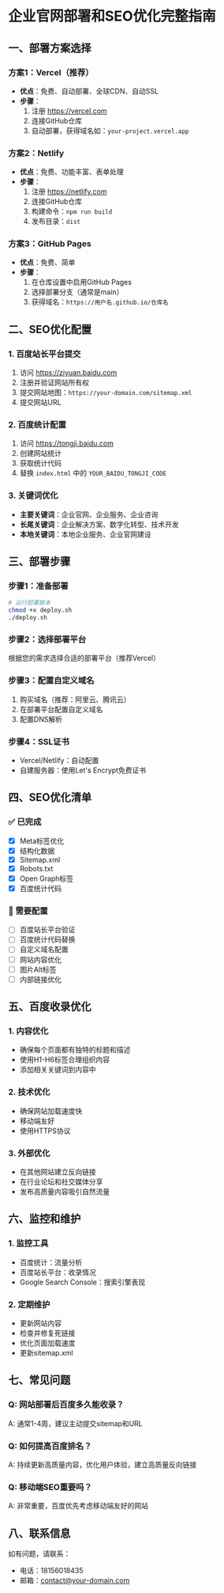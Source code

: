 # 企业官网部署和SEO优化完整指南

## 一、部署方案选择

### 方案1：Vercel（推荐）
- **优点**：免费、自动部署、全球CDN、自动SSL
- **步骤**：
  1. 注册 https://vercel.com
  2. 连接GitHub仓库
  3. 自动部署，获得域名如：`your-project.vercel.app`

### 方案2：Netlify
- **优点**：免费、功能丰富、表单处理
- **步骤**：
  1. 注册 https://netlify.com
  2. 连接GitHub仓库
  3. 构建命令：`npm run build`
  4. 发布目录：`dist`

### 方案3：GitHub Pages
- **优点**：免费、简单
- **步骤**：
  1. 在仓库设置中启用GitHub Pages
  2. 选择部署分支（通常是main）
  3. 获得域名：`https://用户名.github.io/仓库名`

## 二、SEO优化配置

### 1. 百度站长平台提交
1. 访问 https://ziyuan.baidu.com
2. 注册并验证网站所有权
3. 提交网站地图：`https://your-domain.com/sitemap.xml`
4. 提交网站URL

### 2. 百度统计配置
1. 访问 https://tongji.baidu.com
2. 创建网站统计
3. 获取统计代码
4. 替换 `index.html` 中的 `YOUR_BAIDU_TONGJI_CODE`

### 3. 关键词优化
- **主要关键词**：企业官网、企业服务、企业咨询
- **长尾关键词**：企业解决方案、数字化转型、技术开发
- **本地关键词**：本地企业服务、企业官网建设

## 三、部署步骤

### 步骤1：准备部署
```bash
# 运行部署脚本
chmod +x deploy.sh
./deploy.sh
```

### 步骤2：选择部署平台
根据您的需求选择合适的部署平台（推荐Vercel）

### 步骤3：配置自定义域名
1. 购买域名（推荐：阿里云、腾讯云）
2. 在部署平台配置自定义域名
3. 配置DNS解析

### 步骤4：SSL证书
- Vercel/Netlify：自动配置
- 自建服务器：使用Let's Encrypt免费证书

## 四、SEO优化清单

### ✅ 已完成
- [x] Meta标签优化
- [x] 结构化数据
- [x] Sitemap.xml
- [x] Robots.txt
- [x] Open Graph标签
- [x] 百度统计代码

### 🔄 需要配置
- [ ] 百度站长平台验证
- [ ] 百度统计代码替换
- [ ] 自定义域名配置
- [ ] 网站内容优化
- [ ] 图片Alt标签
- [ ] 内部链接优化

## 五、百度收录优化

### 1. 内容优化
- 确保每个页面都有独特的标题和描述
- 使用H1-H6标签合理组织内容
- 添加相关关键词到内容中

### 2. 技术优化
- 确保网站加载速度快
- 移动端友好
- 使用HTTPS协议

### 3. 外部优化
- 在其他网站建立反向链接
- 在行业论坛和社交媒体分享
- 发布高质量内容吸引自然流量

## 六、监控和维护

### 1. 监控工具
- 百度统计：流量分析
- 百度站长平台：收录情况
- Google Search Console：搜索引擎表现

### 2. 定期维护
- 更新网站内容
- 检查并修复死链接
- 优化页面加载速度
- 更新sitemap.xml

## 七、常见问题

### Q: 网站部署后百度多久能收录？
A: 通常1-4周，建议主动提交sitemap和URL

### Q: 如何提高百度排名？
A: 持续更新高质量内容，优化用户体验，建立高质量反向链接

### Q: 移动端SEO重要吗？
A: 非常重要，百度优先考虑移动端友好的网站

## 八、联系信息

如有问题，请联系：
- 电话：18156018435
- 邮箱：contact@your-domain.com 
